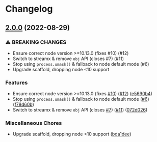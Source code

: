 # Changelog

## [2.0.0](https://www.github.com/sttk/fs-mkdirp-stream/compare/v1.0.0...v2.0.0) (2022-08-29)


### ⚠ BREAKING CHANGES

* Ensure correct node version >=10.13.0 (fixes #10) (#12)
* Switch to streamx & remove `obj` API (closes #7) (#11)
* Stop using `process.umask()` & fallback to node default mode (#6)
* Upgrade scaffold, dropping node <10 support

### Features

* Ensure correct node version >=10.13.0 (fixes [#10](https://www.github.com/sttk/fs-mkdirp-stream/issues/10)) ([#12](https://www.github.com/sttk/fs-mkdirp-stream/issues/12)) ([e5690b4](https://www.github.com/sttk/fs-mkdirp-stream/commit/e5690b488bfd093f09a59889dbced36ff85c8878))
* Stop using `process.umask()` & fallback to node default mode ([#6](https://www.github.com/sttk/fs-mkdirp-stream/issues/6)) ([f78d60b](https://www.github.com/sttk/fs-mkdirp-stream/commit/f78d60b12da14db2639d0964f81f254f16b20ba5))
* Switch to streamx & remove `obj` API (closes [#7](https://www.github.com/sttk/fs-mkdirp-stream/issues/7)) ([#11](https://www.github.com/sttk/fs-mkdirp-stream/issues/11)) ([072d026](https://www.github.com/sttk/fs-mkdirp-stream/commit/072d0262d167bd7bbacd875b032835c60661f6f8))


### Miscellaneous Chores

* Upgrade scaffold, dropping node <10 support ([bda1dee](https://www.github.com/sttk/fs-mkdirp-stream/commit/bda1dee735c61617a5f51ac4e3871969a675d1f5))
